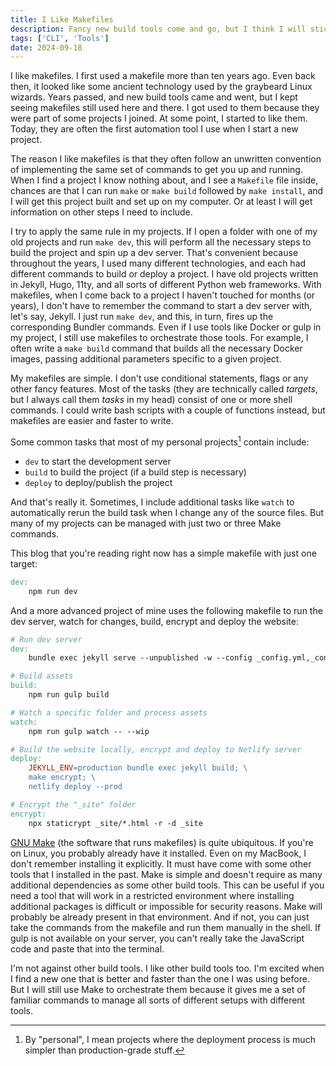 ```yaml
---
title: I Like Makefiles
description: Fancy new build tools come and go, but I think I will stick with using makefiles to orchestrate everyday tasks in my projects.
tags: ['CLI', 'Tools']
date: 2024-09-18
---
```


I like makefiles. I first used a makefile more than ten years ago. Even back then, it looked like some ancient technology used by the graybeard Linux wizards. Years passed, and new build tools came and went, but I kept seeing makefiles still used here and there. I got used to them because they were part of some projects I joined. At some point, I started to like them. Today, they are often the first automation tool I use when I start a new project.

The reason I like makefiles is that they often follow an unwritten convention of implementing the same set of commands to get you up and running. When I find a project I know nothing about, and I see a `Makefile` file inside, chances are that I can run `make` or `make build` followed by `make install`, and I will get this project built and set up on my computer. Or at least I will get information on other steps I need to include.

I try to apply the same rule in my projects. If I open a folder with one of my old projects and run `make dev`, this will perform all the necessary steps to build the project and spin up a dev server. That's convenient because throughout the years, I used many different technologies, and each had different commands to build or deploy a project. I have old projects written in Jekyll, Hugo, 11ty, and all sorts of different Python web frameworks. With makefiles, when I come back to a project I haven't touched for months (or years), I don't have to remember the command to start a dev server with, let's say, Jekyll. I just run `make dev`, and this, in turn, fires up the corresponding Bundler commands. Even if I use tools like Docker or gulp in my project, I still use makefiles to orchestrate those tools. For example, I often write a `make build` command that builds all the necessary Docker images, passing additional parameters specific to a given project.

My makefiles are simple. I don't use conditional statements, flags or any other fancy features. Most of the tasks (they are technically called *targets*, but I always call them *tasks* in my head) consist of one or more shell commands. I could write bash scripts with a couple of functions instead, but makefiles are easier and faster to write.

Some common tasks that most of my personal projects[^1] contain include:

- `dev` to start the development server
- `build` to build the project (if a build step is necessary)
- `deploy` to deploy/publish the project

And that's really it. Sometimes, I include additional tasks like `watch` to automatically rerun the build task when I change any of the source files. But many of my projects can be managed with just two or three Make commands.

This blog that you're reading right now has a simple makefile with just one target:

```makefile
dev:
	npm run dev
```

And a more advanced project of mine uses the following makefile to run the dev server, watch for changes, build, encrypt and deploy the website:

```makefile
# Run dev server
dev:
	bundle exec jekyll serve --unpublished -w --config _config.yml,_config-dev.yml --livereload

# Build assets
build:
	npm run gulp build

# Watch a specific folder and process assets
watch:
	npm run gulp watch -- --wip

# Build the website locally, encrypt and deploy to Netlify server
deploy:
	JEKYLL_ENV=production bundle exec jekyll build; \
	make encrypt; \
	netlify deploy --prod

# Encrypt the "_site" folder
encrypt:
	npx staticrypt _site/*.html -r -d _site
```

[GNU Make](https://www.gnu.org/software/make/) (the software that runs makefiles) is quite ubiquitous. If you're on Linux, you probably already have it installed. Even on my MacBook, I don't remember installing it explicitly. It must have come with some other tools that I installed in the past. Make is simple and doesn't require as many additional dependencies as some other build tools. This can be useful if you need a tool that will work in a restricted environment where installing additional packages is difficult or impossible for security reasons. Make will probably be already present in that environment. And if not, you can just take the commands from the makefile and run them manually in the shell. If gulp is not available on your server, you can't really take the JavaScript code and paste that into the terminal.

I'm not against other build tools. I like other build tools too. I'm excited when I find a new one that is better and faster than the one I was using before. But I will still use Make to orchestrate them because it gives me a set of familiar commands to manage all sorts of different setups with different tools.

[^1]: By "personal", I mean projects where the deployment process is much simpler than production-grade stuff.
